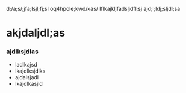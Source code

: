 d;/a;s/;jfa;lsjl;fj;sl
oq4hpole;kwd/kas/
lflkajkljfadsljdfl;sj
ajd;l;ldj;sljdl;sa

# akjdaljdl;as


### ajdlksjdlas
- ladlkajsd
- lkajdlksjdlks
- ajdalsjadl
- lkajdlkasjld
